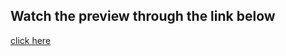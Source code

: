 ## Watch the preview through the link below
[click here](https://cobrastrike72.github.io/slider-carousel-bootstrap/)
